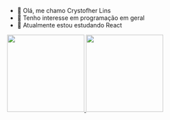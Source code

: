 - 👋 Olá, me chamo Crystofher Lins
- 👀 Tenho interesse em programação em geral
- 🌱 Atualmente estou estudando React

 <div>
  <a href="https://github.com/Cryslash">
  <img height="180em" src="https://github-readme-stats.vercel.app/api?username=Cryslash&show_icons=true&theme=gruvbox&include_all_commits=true&count_private=true"/>
  <img height="180em" src="https://github-readme-stats.vercel.app/api/top-langs/?username=Cryslash&layout=compact&langs_count=7&theme=gruvbox"/>
</div>


